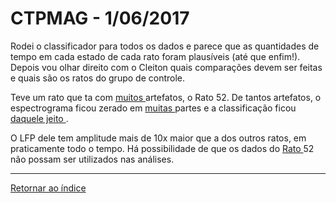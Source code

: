 # CTPMAG - 1/06/2017
 
Rodei o classificador para todos os dados e parece que as quantidades de tempo em cada estado de cada rato foram plausíveis (até que enfim!). Depois vou olhar direito com o Cleiton quais comparações devem ser feitas e quais são os ratos do grupo de controle.
 
Teve um rato que ta com [ muitos ](imagens/ratin2.svg "oi") artefatos, o Rato 52. De tantos artefatos, o espectrograma ficou zerado em [ muitas ](imagens/ratin.svg "oi") partes e a classificação ficou [ daquele jeito ](imagens/estranho.png "oi").
 
O LFP dele tem amplitude mais de 10x maior que a dos outros ratos, em praticamente todo o tempo. Há possibilidade de que os dados do [ Rato ](http://hitchhikers.wikia.com/wiki/Mice "oi") 52 não possam ser utilizados nas análises.
 
****
 
[Retornar ao índice](https://github.com/vittorfp/Open-Lab-Book/blob/master/README.md "Oi")
